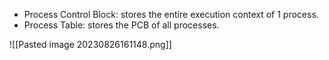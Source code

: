 - Process Control Block: stores the entire execution context of 1 process.
- Process Table: stores the PCB of all processes.

![[Pasted image 20230826161148.png]]